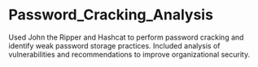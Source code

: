 # Password_Cracking_Analysis
Used John the Ripper and Hashcat to perform password cracking and identify weak password storage practices. Included analysis of vulnerabilities and recommendations to improve organizational security.
